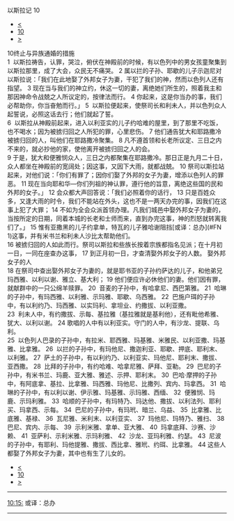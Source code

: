 ﻿





 以斯拉记 10




* [<](bible/EZR09.md)
* [10](bible/EZR.md)
* [>](bible/NEH01.md)



 
10终止与异族通婚的措施  
1  以斯拉祷告，认罪，哭泣，俯伏在神殿前的时候，有以色列中的男女孩童聚集到以斯拉那里，成了大会，众民无不痛哭。 
2 属以拦的子孙、耶歇的儿子示迦尼对以斯拉说：「我们在此地娶了外邦女子为妻，干犯了我们的神，然而以色列人还有指望。 
3 现在当与我们的神立约，休这一切的妻，离绝她们所生的，照着我主和那因神命令战兢之人所议定的，按律法而行。 
4 你起来，这是你当办的事，我们必帮助你，你当奋勉而行。」 
5  以斯拉便起来，使祭司长和利未人，并以色列众人起誓说，必照这话去行；他们就起了誓。  
6  以斯拉从神殿前起来，进入以利亚实的儿子约哈难的屋里，到了那里不吃饭，也不喝水；因为被掳归回之人所犯的罪，心里悲伤。 
7 他们通告犹大和耶路撒冷被掳归回的人，叫他们在耶路撒冷聚集。 
8 凡不遵首领和长老所议定、三日之内不来的，就必抄他的家，使他离开被掳归回之人的会。  
9 于是，犹大和便雅悯众人，三日之内都聚集在耶路撒冷。那日正是九月二十日，众人都坐在神殿前的宽阔处；因这事，又因下大雨，就都战兢。 
10 祭司以斯拉站起来，对他们说：「你们有罪了；因你们娶了外邦的女子为妻，增添以色列人的罪恶。 
11 现在当向耶和华—你们列祖的神认罪，遵行他的旨意，离绝这些国的民和外邦的女子。」 
12 会众都大声回答说：「我们必照着你的话行， 
13 只是百姓众多，又逢大雨的时令，我们不能站在外头，这也不是一两天办完的事，因我们在这事上犯了大罪； 
14 不如为全会众派首领办理。凡我们城邑中娶外邦女子为妻的，当按所定的日期，同着本城的长老和士师而来，直到办完这事，神的烈怒就转离我们了。」 
15 惟有亚撒黑的儿子约拿单，特瓦的儿子雅哈谢阻挡[或译：总办](#FN
1)这事，并有米书兰和利未人沙比太帮助他们。  
16 被掳归回的人如此而行。祭司以斯拉和些族长按着宗族都指名见派；在十月初一日，一同在座查办这事， 
17 到正月初一日，才查清娶外邦女子的人数。 娶外邦女子的人  
18 在祭司中查出娶外邦女子为妻的，就是耶书亚的子孙约萨达的儿子，和他弟兄玛西雅、以利以谢、雅立、基大利； 
19 他们便应许必休他们的妻。他们因有罪，就献群中的一只公绵羊赎罪。 
20  音麦的子孙中，有哈拿尼、西巴第雅。 
21  哈琳的子孙中，有玛西雅、以利雅、示玛雅、耶歇、乌西雅。 
22  巴施户珥的子孙中，有以利约乃、玛西雅、以实玛利、拿坦业、约撒拔、以利亚撒。  
23  利未人中，有约撒拔、示每、基拉雅（基拉雅就是基利他），还有毗他希雅、犹大、以利以谢。 
24 歌唱的人中有以利亚实。守门的人中，有沙龙、提联、乌利。  
25  以色列人巴录的子孙中，有拉米、耶西雅、玛基雅、米雅民、以利亚撒、玛基雅、比拿雅。 
26  以拦的子孙中，有玛他尼、撒迦利亚、耶歇、押底、耶利末、以利雅。 
27  萨土的子孙中，有以利约乃、以利亚实、玛他尼、耶利末、撒拔、亚西撒。 
28  比拜的子孙中，有约哈难、哈拿尼雅、萨拜、亚勒。 
29  巴尼的子孙中，有米书兰、玛鹿、亚大雅、雅述、示押、耶利末。 
30  巴哈·摩押的子孙中，有阿底拿、基拉、比拿雅、玛西雅、玛他尼、比撒列、宾内、玛拿西。 
31  哈琳的子孙中，有以利以谢、伊示雅、玛基雅、示玛雅、西缅、 
32  便雅悯、玛鹿、示玛利雅。 
33  哈顺的子孙中，有玛特乃、玛达他、撒拔、以利法列、耶利买、玛拿西、示每。 
34  巴尼的子孙中，有玛玳、暗兰、乌益、 
35  比拿雅、比底雅、基禄、 
36  瓦尼雅、米利末、以利亚实、 
37  玛他尼、玛特乃、雅扫、 
38  巴尼、宾内、示每、 
39  示利米雅、拿单、亚大雅、 
40  玛拿底拜、沙赛、沙赖、 
41  亚萨利、示利米雅、示玛利雅、 
42  沙龙、亚玛利雅、约瑟。 
43  尼波的子孙中，有耶利、玛他提雅、撒拔、西比拿、雅玳、约珥、比拿雅。 
44 这些人都娶了外邦女子为妻，其中也有生了儿女的。 
* [<](bible/EZR09.md)
* [10](bible/EZR.md)
* [>](bible/NEH01.md)





---


[10:15:](#V15)
或译：总办




---









